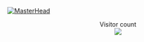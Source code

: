 [![MasterHead](https://firebasestorage.googleapis.com/v0/b/flexi-coding.appspot.com/o/dempgi7-520f8d5f-63d4-4453-8822-dbc149ae27f8.gif?alt=media&token=91c0c7b2-93c3-4029-b011-1a8703c5730d)](https://github.com/suprunchuk)

<p align="center"> 
  Visitor count<br>
  <img src="https://profile-counter.glitch.me/suprunchuk/count.svg" />
</p>
